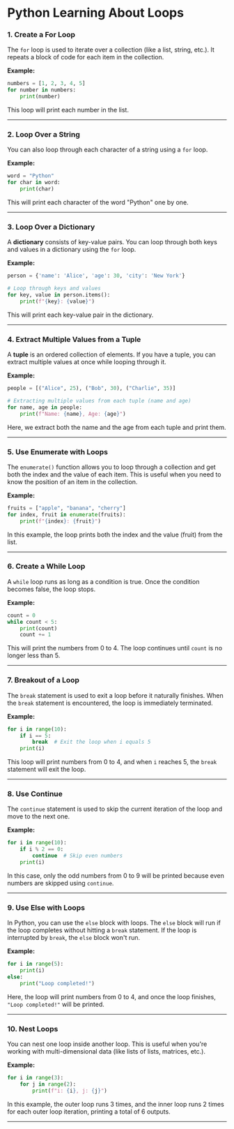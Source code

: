 # Python Learning About Loops


### 1. **Create a For Loop**

The `for` loop is used to iterate over a collection (like a list, string, etc.). It repeats a block of code for each item in the collection.

**Example:**

```python
numbers = [1, 2, 3, 4, 5]
for number in numbers:
    print(number)
```

This loop will print each number in the list.

---

### 2. **Loop Over a String**

You can also loop through each character of a string using a `for` loop.

**Example:**

```python
word = "Python"
for char in word:
    print(char)
```

This will print each character of the word "Python" one by one.

---

### 3. **Loop Over a Dictionary**

A **dictionary** consists of key-value pairs. You can loop through both keys and values in a dictionary using the `for` loop.

**Example:**

```python
person = {'name': 'Alice', 'age': 30, 'city': 'New York'}

# Loop through keys and values
for key, value in person.items():
    print(f"{key}: {value}")
```

This will print each key-value pair in the dictionary.

---

### 4. **Extract Multiple Values from a Tuple**

A **tuple** is an ordered collection of elements. If you have a tuple, you can extract multiple values at once while looping through it.

**Example:**

```python
people = [("Alice", 25), ("Bob", 30), ("Charlie", 35)]

# Extracting multiple values from each tuple (name and age)
for name, age in people:
    print(f"Name: {name}, Age: {age}")
```

Here, we extract both the name and the age from each tuple and print them.

---

### 5. **Use Enumerate with Loops**

The `enumerate()` function allows you to loop through a collection and get both the index and the value of each item. This is useful when you need to know the position of an item in the collection.

**Example:**

```python
fruits = ["apple", "banana", "cherry"]
for index, fruit in enumerate(fruits):
    print(f"{index}: {fruit}")
```

In this example, the loop prints both the index and the value (fruit) from the list.

---

### 6. **Create a While Loop**

A `while` loop runs as long as a condition is true. Once the condition becomes false, the loop stops.

**Example:**

```python
count = 0
while count < 5:
    print(count)
    count += 1
```

This will print the numbers from 0 to 4. The loop continues until `count` is no longer less than 5.

---

### 7. **Breakout of a Loop**

The `break` statement is used to exit a loop before it naturally finishes. When the `break` statement is encountered, the loop is immediately terminated.

**Example:**

```python
for i in range(10):
    if i == 5:
        break  # Exit the loop when i equals 5
    print(i)
```

This loop will print numbers from 0 to 4, and when `i` reaches 5, the `break` statement will exit the loop.

---

### 8. **Use Continue**

The `continue` statement is used to skip the current iteration of the loop and move to the next one.

**Example:**

```python
for i in range(10):
    if i % 2 == 0:
        continue  # Skip even numbers
    print(i)
```

In this case, only the odd numbers from 0 to 9 will be printed because even numbers are skipped using `continue`.

---

### 9. **Use Else with Loops**

In Python, you can use the `else` block with loops. The `else` block will run if the loop completes without hitting a `break` statement. If the loop is interrupted by `break`, the `else` block won't run.

**Example:**

```python
for i in range(5):
    print(i)
else:
    print("Loop completed!")
```

Here, the loop will print numbers from 0 to 4, and once the loop finishes, `"Loop completed!"` will be printed.

---

### 10. **Nest Loops**

You can nest one loop inside another loop. This is useful when you're working with multi-dimensional data (like lists of lists, matrices, etc.).

**Example:**

```python
for i in range(3):
    for j in range(2):
        print(f"i: {i}, j: {j}")
```

In this example, the outer loop runs 3 times, and the inner loop runs 2 times for each outer loop iteration, printing a total of 6 outputs.

---

